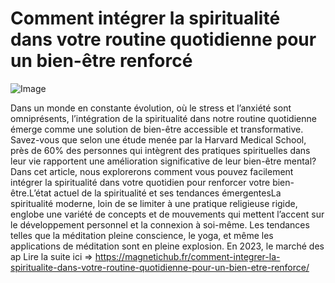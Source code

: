 # Comment intégrer la spiritualité dans votre routine quotidienne pour un bien-être renforcé

![Image](https://images.pexels.com/photos/29685623/pexels-photo-29685623.jpeg?auto=compress&cs=tinysrgb&h=650&w=940)

Dans un monde en constante évolution, où le stress et l’anxiété sont omniprésents, l’intégration de la spiritualité dans notre routine quotidienne émerge comme une solution de bien-être accessible et transformative. Savez-vous que selon une étude menée par la Harvard Medical School, près de 60% des personnes qui intègrent des pratiques spirituelles dans leur vie rapportent une amélioration significative de leur bien-être mental? Dans cet article, nous explorerons comment vous pouvez facilement intégrer la spiritualité dans votre quotidien pour renforcer votre bien-être.L’état actuel de la spiritualité et ses tendances émergentesLa spiritualité moderne, loin de se limiter à une pratique religieuse rigide, englobe une variété de concepts et de mouvements qui mettent l’accent sur le développement personnel et la connexion à soi-même. Les tendances telles que la méditation pleine conscience, le yoga, et même les applications de méditation sont en pleine explosion. En 2023, le marché des ap Lire la suite ici => https://magnetichub.fr/comment-integrer-la-spiritualite-dans-votre-routine-quotidienne-pour-un-bien-etre-renforce/
